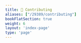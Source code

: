 ```yaml
---
title: 💪 Contributing
aliases: ["/29389/contributing"]
bookFlatSection: true
weight: 6
layout: 'index-page'
type: 'page'
---
```

